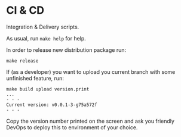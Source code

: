 # CI & CD

Integration & Delivery scripts.

As usual, run `make help` for help.

In order to release new distribution package run:

```
make release
```

If (as a developer) you want to upload you current branch with some unfinished
feature, run:

```
make build upload version.print
...
- - -
Current version: v0.0.1-3-g75a572f
- - -
```

Copy the version number printed on the screen and ask you friendly DevOps to
deploy this to environment of your choice.
